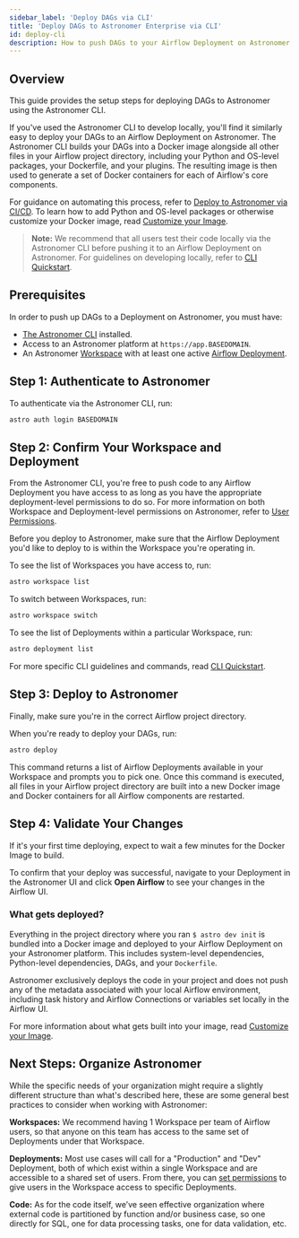 ```yaml
---
sidebar_label: 'Deploy DAGs via CLI'
title: 'Deploy DAGs to Astronomer Enterprise via CLI'
id: deploy-cli
description: How to push DAGs to your Airflow Deployment on Astronomer Enterprise using the Astronomer CLI.
---
```


## Overview

This guide provides the setup steps for deploying DAGs to Astronomer using the Astronomer CLI.

If you've used the Astronomer CLI to develop locally, you'll find it similarly easy to deploy your DAGs to an Airflow Deployment on Astronomer. The Astronomer CLI builds your DAGs into a Docker image alongside all other files in your Airflow project directory, including your Python and OS-level packages, your Dockerfile, and your plugins. The resulting image is then used to generate a set of Docker containers for each of Airflow's core components.

For guidance on automating this process, refer to [Deploy to Astronomer via CI/CD](ci-cd.md). To learn how to add Python and OS-level packages or otherwise customize your Docker image, read [Customize your Image](customize-image.md).

> **Note:** We recommend that all users test their code locally via the Astronomer CLI before pushing it to an Airflow Deployment on Astronomer. For guidelines on developing locally, refer to [CLI Quickstart](cli-quickstart.md).

## Prerequisites

In order to push up DAGs to a Deployment on Astronomer, you must have:

* [The Astronomer CLI](cli-quickstart.md) installed.
* Access to an Astronomer platform at `https://app.BASEDOMAIN`.
* An Astronomer [Workspace](manage-workspaces.md) with at least one active [Airflow Deployment](configure-deployment.md).

## Step 1: Authenticate to Astronomer

To authenticate via the Astronomer CLI, run:

```sh
astro auth login BASEDOMAIN
```

## Step 2: Confirm Your Workspace and Deployment

From the Astronomer CLI, you're free to push code to any Airflow Deployment you have access to as long as you have the appropriate deployment-level permissions to do so. For more information on both Workspace and Deployment-level permissions on Astronomer, refer to [User Permissions](workspace-permissions.md).

Before you deploy to Astronomer, make sure that the Airflow Deployment you'd like to deploy to is within the Workspace you're operating in.

To see the list of Workspaces you have access to, run:

```sh
astro workspace list
```

To switch between Workspaces, run:

```sh
astro workspace switch
```

To see the list of Deployments within a particular Workspace, run:

```sh
astro deployment list
```

For more specific CLI guidelines and commands, read [CLI Quickstart](cli-quickstart.md).

## Step 3: Deploy to Astronomer

Finally, make sure you're in the correct Airflow project directory.

When you're ready to deploy your DAGs, run:

```sh
astro deploy
```

This command returns a list of Airflow Deployments available in your Workspace and prompts you to pick one. Once this command is executed, all files in your Airflow project directory are built into a new Docker image and Docker containers for all Airflow components are restarted.

## Step 4: Validate Your Changes

If it's your first time deploying, expect to wait a few minutes for the Docker Image to build.

To confirm that your deploy was successful, navigate to your Deployment in the Astronomer UI and click **Open Airflow** to see your changes in the Airflow UI.

### What gets deployed?

Everything in the project directory where you ran `$ astro dev init` is bundled into a Docker image and deployed to your Airflow Deployment on your Astronomer platform. This includes system-level dependencies, Python-level dependencies, DAGs, and your `Dockerfile`.

Astronomer exclusively deploys the code in your project and does not push any of the metadata associated with your local Airflow environment, including task history and Airflow Connections or variables set locally in the Airflow UI.

For more information about what gets built into your image, read [Customize your Image](customize-image.md).

## Next Steps: Organize Astronomer

While the specific needs of your organization might require a slightly different structure than what's described here, these are some general best practices to consider when working with Astronomer:

**Workspaces:** We recommend having 1 Workspace per team of Airflow users, so that anyone on this team has access to the same set of Deployments under that Workspace.

**Deployments:** Most use cases will call for a "Production" and "Dev" Deployment, both of which exist within a single Workspace and are accessible to a shared set of users. From there, you can [set permissions](workspace-permissions.md) to give users in the Workspace access to specific Deployments.

**Code:** As for the code itself, we’ve seen effective organization where external code is partitioned by function and/or business case, so one directly for SQL, one for data processing tasks, one for data validation, etc.
